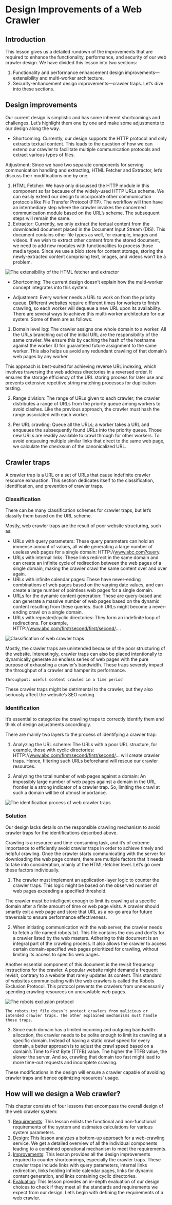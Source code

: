 # Design Improvements of a Web Crawler
## Introduction
This lesson gives us a detailed rundown of the improvements that are required to enhance the functionality, performance, and security of our web crawler design. We have divided this lesson into two sections:

1. Functionality and performance enhancement design improvements—extensibility and multi-worker architecture.
2. Security-enhancement design improvements—crawler traps.
Let’s dive into these sections.

## Design improvements
Our current design is simplistic and has some inherent shortcomings and challenges. Let’s highlight them one by one and make some adjustments to our design along the way.

- Shortcoming: Currently, our design supports the HTTP protocol and only extracts textual content. This leads to the question of how we can extend our crawler to facilitate multiple communication protocols and extract various types of files.

Adjustment: Since we have two separate components for serving communication handling and extracting, HTML Fetcher and Extractor, let’s discuss their modifications one by one.

1. HTML Fetcher: We have only discussed the HTTP module in this component so far because of the widely-used HTTP URLs scheme. We can easily extend our design to incorporate other communication protocols like File Transfer Protocol (FTP). The workflow will then have an intermediary step where the crawler invokes the concerned communication module based on the URL’s scheme. The subsequent steps will remain the same.
2. Extractor: Currently, we only extract the textual content from the downloaded document placed in the Document Input Stream (DIS). This document contains other file types as well, for example, images and videos. If we wish to extract other content from the stored document, we need to add new modules with functionalities to process those media types. Since we use a blob store for content storage, storing the newly-extracted content comprising text, images, and videos won’t be a problem.

![The extensibility of the HTML fetcher and extractor](./extensibility.jpg)


- Shortcoming: The current design doesn’t explain how the multi-worker concept integrates into this system.

- Adjustment: Every worker needs a URL to work on from the priority queue. Different websites require different times for workers to finish crawling, so each worker will dequeue a new URL upon its availability.
There are several ways to achieve this multi-worker architecture for our system. Some of them are as follows:

1. Domain level log: The crawler assigns one whole domain to a worker. All the URLs branching out of the initial URL are the responsibility of the same crawler. We ensure this by caching the hash of the hostname against the worker ID for guaranteed future assignment to the same worker. This also helps us avoid any redundant crawling of that domain’s web pages by any worker.

This approach is best-suited for achieving reverse URL indexing, which involves traversing the web address directories in a reversed order. It ensures the storage efficiency of the URL storing process for later use and prevents extensive repetitive string matching processes for duplication testing.

2. Range division: The range of URLs given to each crawler; the crawler distributes a range of URLs from the priority queue among workers to avoid clashes. Like the previous approach, the crawler must hash the range associated with each worker.

3. Per URL crawling: Queue all the URLs; a worker takes a URL and enqueues the subsequently found URLs into the priority queue. Those new URLs are readily available to crawl through for other workers. To avoid enqueuing multiple similar links that direct to the same web page, we calculate the checksum of the canonicalized URL.
## Crawler traps
A crawler trap is a URL or a set of URLs that cause indefinite crawler resource exhaustion. This section dedicates itself to the classification, identification, and prevention of crawler traps.

### Classification
There can be many classification schemes for crawler traps, but let’s classify them based on the URL scheme.

Mostly, web crawler traps are the result of poor website structuring, such as:

- URLs with query parameters: These query parameters can hold an immense amount of values, all while generating a large number of useless web pages for a single domain: HTTP://www.abc.com?query.
- URLs with internal links: These links redirect in the same domain and can create an infinite cycle of redirection between the web pages of a single domain, making the crawler crawl the same content over and over again.
- URLs with infinite calendar pages: These have never-ending combinations of web pages based on the varying date values, and can create a large number of pointless web pages for a single domain.
- URLs for the dynamic content generation: These are query-based and can generate a massive number of web pages based on the dynamic content resulting from these queries. Such URLs might become a never-ending crawl on a single domain.
- URLs with repeated/cyclic directories: They form an indefinite loop of redirections. For example, HTTP://www.abc.com/first/second/first/second/....

![Classification of web crawler traps](./classification.jpg)

Mostly, the crawler traps are unintended because of the poor structuring of the website. Interestingly, crawler traps can also be placed intentionally to dynamically generate an endless series of web pages with the pure purpose of exhausting a crawler’s bandwidth. These traps severely impact the throughput of a crawler and hamper its performance.
```
Throughput: useful content crawled in a time period
```

These crawler traps might be detrimental to the crawler, but they also seriously affect the website’s SEO ranking.

### Identification
It’s essential to categorize the crawling traps to correctly identify them and think of design adjustments accordingly.

There are mainly two layers to the process of identifying a crawler trap:

1. Analyzing the URL scheme: The URLs with a poor URL structure, for example, those with cyclic directories: HTTP://www.abc.com/first/second/first/second/... will create crawler traps. Hence, filtering such URLs beforehand will rescue our crawler resources.

2. Analyzing the total number of web pages against a domain: An impossibly large number of web pages against a domain in the URL frontier is a strong indicator of a crawler trap. So, limiting the crawl at such a domain will be of utmost importance.

![The identification process of web crawler traps](./id.jpg)

### Solution
Our design lacks details on the responsible crawling mechanism to avoid crawler traps for the identifications described above.

Crawling is a resource and time-consuming task, and it’s of extreme importance to efficiently avoid crawler traps in order to achieve timely and helpful crawling. Once the crawler starts communicating with the server for downloading the web page content, there are multiple factors that it needs to take into consideration, mainly at the HTML-fetcher level. Let’s go over these factors individually.

1. The crawler must implement an application-layer logic to counter the crawler traps. This logic might be based on the observed number of web pages exceeding a specified threshold.

The crawler must be intelligent enough to limit its crawling at a specific domain after a finite amount of time or web page visits. A crawler should smartly exit a web page and store that URL as a no-go area for future traversals to ensure performance effectiveness.

2. When initiating communication with the web server, the crawler needs to fetch a file named robots.txt. This file contains the dos and don’ts for a crawler listed by the web masters. Adhering to this document is an integral part of the crawling process. It also allows the crawler to access certain domain-specified web pages prioritized for crawling, without limiting its access to specific web pages.

Another essential component of this document is the revisit frequency instructions for the crawler. A popular website might demand a frequent revisit, contrary to a website that rarely updates its content. This standard of websites communicating with the web crawlers is called the Robots Exclusion Protocol. This protocol prevents the crawlers from unnecessarily spending crawling resources on uncrawlable web pages.

![The robots exclusion protocol](./robots.txt.jpg)

```
The robots.txt file doesn’t protect crawlers from malicious or intended crawler traps. The other explained mechanisms must handle those traps.
```

3. Since each domain has a limited incoming and outgoing bandwidth allocation, the crawler needs to be polite enough to limit its crawling at a specific domain. Instead of having a static crawl speed for every domain, a better approach is to adjust the crawl speed based on a domain’s Time to First Byte (TTFB) value. The higher the TTFB value, the slower the server. And so, crawling that domain too fast might lead to more time-out requests and incomplete crawling.

These modifications in the design will ensure a crawler capable of avoiding crawler traps and hence optimizing resources’ usage.


## How will we design a Web crawler?
This chapter consists of four lessons that encompass the overall design of the web crawler system:

1. [Requirements](../Requirements%20of%20a%20Web%20Crawler's%20Design/): This lesson enlists the functional and non-functional requirements of the system and estimates calculations for various system parameters.
2. [Design](../Design%20of%20a%20Web%20Crawler/): This lesson analyzes a bottom-up approach for a web-crawling service. We get a detailed overview of all the individual components leading to a combined operational mechanism to meet the requirements.
3. [Improvements](../Design%20Improvements%20of%20a%20Web%20Crawler/): This lesson provides all the design improvements required to counter shortcomings, especially the crawler traps. These crawler traps include links with query parameters, internal links redirection, links holding infinite calendar pages, links for dynamic content generation, and links containing cyclic directories.
4. [Evaluation](../Evaluation%20of%20Web%20Crawler's%20Design/): This lesson provides an in-depth evaluation of our design choices to check if they meet all the standards and requirements we expect from our design.
Let’s begin with defining the requirements of a web crawler.